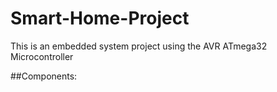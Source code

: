 # Smart-Home-Project
This is an embedded system project using the AVR ATmega32 Microcontroller

##Components:
